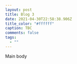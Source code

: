 ```yaml
---
layout: post
title: Blog 3
date: 2021-04-30T22:58:38.906Z
title_color: "#ffffff"
caption: TBC
comments: false
tags:
  - ""
---
```

Main body